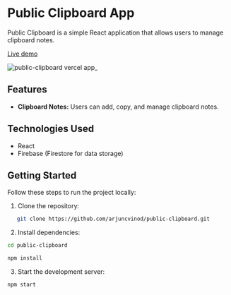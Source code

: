 # Public Clipboard App

Public Clipboard is a simple React application that allows users to manage clipboard notes.<br>

[Live demo](https://public-clipboard.vercel.app/)


![public-clipboard vercel app_](https://github.com/arjuncvinod/public-clipboard/assets/68469520/2dce8d6b-667d-4a74-9955-059c5bbdde88)

## Features

- **Clipboard Notes:** Users can add, copy, and manage clipboard notes.

## Technologies Used

- React
- Firebase (Firestore for data storage)

## Getting Started

Follow these steps to run the project locally:

1. Clone the repository:

```bash
   git clone https://github.com/arjuncvinod/public-clipboard.git
```
2. Install dependencies:
```bash
cd public-clipboard
```
```bash 
npm install
```
3. Start the development server:
```bash
npm start

```
